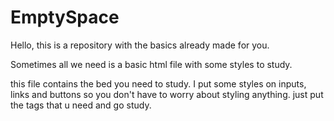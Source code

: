 # EmptySpace
Hello, this is a repository with the basics already made for you. 

Sometimes all we need is a basic html file with some styles to study.

this file contains the bed you need to study. I put some styles on inputs, links and buttons so you don't have to worry about styling anything. 
just put the tags that u need and go study.
